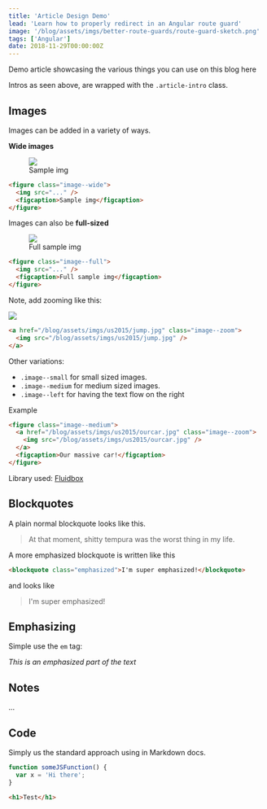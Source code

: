 ```yaml
---
title: 'Article Design Demo'
lead: 'Learn how to properly redirect in an Angular route guard'
image: '/blog/assets/imgs/better-route-guards/route-guard-sketch.png'
tags: ['Angular']
date: 2018-11-29T00:00:00Z
---
```


Demo article showcasing the various things you can use on this blog here

Intros as seen above, are wrapped with the `.article-intro` class.

## Images

Images can be added in a variety of ways.

**Wide images**

<figure class="image--wide">
    <img src="https://d262ilb51hltx0.cloudfront.net/max/1067/1*0nMN9zMCyIDhnjbzRgeIlw.jpeg" >
    <figcaption>Sample img</figcaption>
</figure>

```html
<figure class="image--wide">
  <img src="..." />
  <figcaption>Sample img</figcaption>
</figure>
```

Images can also be **full-sized**

<figure class="image--full">
    <img src="https://d262ilb51hltx0.cloudfront.net/max/1067/1*0nMN9zMCyIDhnjbzRgeIlw.jpeg" >
    <figcaption>Full sample img</figcaption>
</figure>

```html
<figure class="image--full">
  <img src="..." />
  <figcaption>Full sample img</figcaption>
</figure>
```

Note, add zooming like this:

<a href="https://d262ilb51hltx0.cloudfront.net/max/1067/1*0nMN9zMCyIDhnjbzRgeIlw.jpeg" class="image--zoom">
    <img src="https://d262ilb51hltx0.cloudfront.net/max/1067/1*0nMN9zMCyIDhnjbzRgeIlw.jpeg">
</a>

```html
<a href="/blog/assets/imgs/us2015/jump.jpg" class="image--zoom">
  <img src="/blog/assets/imgs/us2015/jump.jpg" />
</a>
```

Other variations:

- `.image--small` for small sized images.
- `.image--medium` for medium sized images.
- `.image--left` for having the text flow on the right

Example

```html
<figure class="image--medium">
  <a href="/blog/assets/imgs/us2015/ourcar.jpg" class="image--zoom">
    <img src="/blog/assets/imgs/us2015/ourcar.jpg" />
  </a>
  <figcaption>Our massive car!</figcaption>
</figure>
```

Library used: [Fluidbox](http://www.jqueryscript.net/demo/Medium-Style-jQuery-Image-Enlargement-Plugin-Fluidbox/)

## Blockquotes

A plain normal blockquote looks like this.

<blockquote>
    At that moment, shitty tempura was the worst thing in my life.
</blockquote>

A more emphasized blockquote is written like this

```html
<blockquote class="emphasized">I'm super emphasized!</blockquote>
```

and looks like

<blockquote class="emphasized">I'm super emphasized!</blockquote>

## Emphasizing

Simple use the `em` tag:

<em>This is an emphasized part of the text</em>

## Notes

...

## Code

Simply us the standard approach using in Markdown docs.

```javascript
function someJSFunction() {
  var x = 'Hi there';
}
```

```html
<h1>Test</h1>
```
